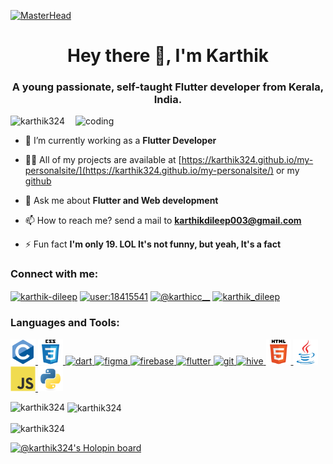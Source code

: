 [![MasterHead](https://wallpaperaccess.com/full/2471283.gif)](https://karthik324.github.io/my-personalsite/)
<h1 align="center">Hey there 👋, I'm Karthik</h1>
<h3 align="center">A young passionate, self-taught Flutter developer from Kerala, India.</h3>
<img align="right" alt="coding" width="400" src="https://res.cloudinary.com/practicaldev/image/fetch/s--R5KgC1bh--/c_limit%2Cf_auto%2Cfl_progressive%2Cq_66%2Cw_880/https://dev-to-uploads.s3.amazonaws.com/i/oi2rwsde00xo9ou6jwsl.gif">

<p align="left"> <img src="https://komarev.com/ghpvc/?username=karthik324&label=Profile%20views&color=0e75b6&style=flat" alt="karthik324" /> </p>

- 🌱 I’m currently working as a **Flutter Developer**

- 👨‍💻 All of my projects are available at [https://karthik324.github.io/my-personalsite/](https://karthik324.github.io/my-personalsite/) or my [github](https://github.com/karthik324)

- 💬 Ask me about **Flutter and Web development**

- 📫 How to reach me? send a mail to **karthikdileep003@gmail.com**

- ⚡ Fun fact **I'm only 19. LOL It's not funny, but yeah, It's a fact**

<h3 align="left">Connect with me:</h3>
<p align="left">
<a href="https://www.linkedin.com/in/karthik-dileep-381648213/" target="blank"><img align="center" src="https://raw.githubusercontent.com/rahuldkjain/github-profile-readme-generator/master/src/images/icons/Social/linked-in-alt.svg" alt="karthik-dileep" height="30" width="40" /></a>
<a href="https://stackoverflow.com/users/18415541/karthik-dileep" target="blank"><img align="center" src="https://raw.githubusercontent.com/rahuldkjain/github-profile-readme-generator/master/src/images/icons/Social/stack-overflow.svg" alt="user:18415541" height="30" width="40" /></a>
<a href="https://instagram.com/karthicc__?igshid=YmMyMTA2M2Y=" target="blank"><img align="center" src="https://raw.githubusercontent.com/rahuldkjain/github-profile-readme-generator/master/src/images/icons/Social/instagram.svg" alt="@karthicc__" height="30" width="40" /></a>
<a href="https://dribbble.com/Karthik_Dileep" target="blank"><img align="center" src="https://raw.githubusercontent.com/rahuldkjain/github-profile-readme-generator/master/src/images/icons/Social/dribbble.svg" alt="karthik_dileep" height="30" width="40" /></a>
</p>

<h3 align="left">Languages and Tools:</h3>
<p align="left"> <a href="https://www.cprogramming.com/" target="_blank" rel="noreferrer"> <img src="https://raw.githubusercontent.com/devicons/devicon/master/icons/c/c-original.svg" alt="c" width="40" height="40"/> </a> <a href="https://www.w3schools.com/css/" target="_blank" rel="noreferrer"> <img src="https://raw.githubusercontent.com/devicons/devicon/master/icons/css3/css3-original-wordmark.svg" alt="css3" width="40" height="40"/> </a> <a href="https://dart.dev" target="_blank" rel="noreferrer"> <img src="https://www.vectorlogo.zone/logos/dartlang/dartlang-icon.svg" alt="dart" width="40" height="40"/> </a> <a href="https://www.figma.com/" target="_blank" rel="noreferrer"> <img src="https://www.vectorlogo.zone/logos/figma/figma-icon.svg" alt="figma" width="40" height="40"/> </a> <a href="https://firebase.google.com/" target="_blank" rel="noreferrer"> <img src="https://www.vectorlogo.zone/logos/firebase/firebase-icon.svg" alt="firebase" width="40" height="40"/> </a> <a href="https://flutter.dev" target="_blank" rel="noreferrer"> <img src="https://www.vectorlogo.zone/logos/flutterio/flutterio-icon.svg" alt="flutter" width="40" height="40"/> </a> <a href="https://git-scm.com/" target="_blank" rel="noreferrer"> <img src="https://www.vectorlogo.zone/logos/git-scm/git-scm-icon.svg" alt="git" width="40" height="40"/> </a> <a href="https://hive.apache.org/" target="_blank" rel="noreferrer"> <img src="https://www.vectorlogo.zone/logos/apache_hive/apache_hive-icon.svg" alt="hive" width="40" height="40"/> </a> <a href="https://www.w3.org/html/" target="_blank" rel="noreferrer"> <img src="https://raw.githubusercontent.com/devicons/devicon/master/icons/html5/html5-original-wordmark.svg" alt="html5" width="40" height="40"/> </a> <a href="https://www.java.com" target="_blank" rel="noreferrer"> <img src="https://raw.githubusercontent.com/devicons/devicon/master/icons/java/java-original.svg" alt="java" width="40" height="40"/> </a> <a href="https://developer.mozilla.org/en-US/docs/Web/JavaScript" target="_blank" rel="noreferrer"> <img src="https://raw.githubusercontent.com/devicons/devicon/master/icons/javascript/javascript-original.svg" alt="javascript" width="40" height="40"/> </a> <a href="https://www.python.org" target="_blank" rel="noreferrer"> <img src="https://raw.githubusercontent.com/devicons/devicon/master/icons/python/python-original.svg" alt="python" width="40" height="40"/> </a> </p>

<p><img align="left" src="https://github-readme-stats.vercel.app/api/top-langs?username=karthik324&show_icons=true&locale=en&layout=compact" alt="karthik324" /></p>

<p>&nbsp;<img align="center" src="https://github-readme-stats.vercel.app/api?username=karthik324&show_icons=true&locale=en" alt="karthik324" /></p>

<p><img align="center" src="https://github-readme-streak-stats.herokuapp.com/?user=karthik324&" alt="karthik324" /></p>

[![@karthik324's Holopin board](https://holopin.me/karthik324)](https://holopin.io/@karthik324)
